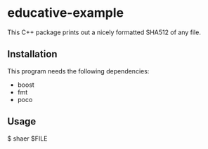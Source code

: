 # educative-example

This C++ package prints out a nicely formatted SHA512 of any file.

## Installation

This program needs the following dependencies:

* boost
* fmt
* poco

## Usage

$ shaer $FILE

